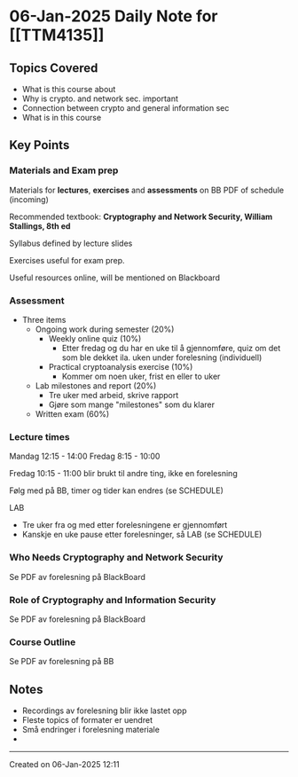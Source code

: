 # 06-Jan-2025 Daily Note for [[TTM4135]]

## Topics Covered
* What is this course about
* Why is crypto. and network sec. important
* Connection between crypto and general information sec
* What is in this course

## Key Points

### Materials and Exam prep
Materials for **lectures**, **exercises** and **assessments** on BB
	PDF of schedule (incoming)

Recommended textbook: **Cryptography and Network Security, William Stallings, 8th ed**

Syllabus defined by lecture slides

Exercises useful for exam prep.

Useful resources online, will be mentioned on Blackboard

### Assessment
* Three items
	* Ongoing work during semester (20%)
		* Weekly online quiz (10%)
			* Etter fredag og du har en uke til å gjennomføre, quiz om det som ble dekket ila. uken under forelesning (individuell)
		* Practical cryptoanalysis exercise (10%)
			* Kommer om noen uker, frist en eller to uker
	* Lab milestones and report (20%)
		* Tre uker med arbeid, skrive rapport
		* Gjøre som mange "milestones" som du klarer
	* Written exam (60%)

### Lecture times

Mandag 12:15 - 14:00
Fredag 8:15 - 10:00

Fredag 10:15 - 11:00 blir brukt til andre ting, ikke en forelesning

Følg med på BB, timer og tider kan endres (se SCHEDULE)

LAB
* Tre uker fra og med etter forelesningene er gjennomført
* Kanskje en uke pause etter forelesninger, så LAB (se SCHEDULE)

### Who Needs Cryptography and Network Security

Se PDF av forelesning på BlackBoard

### Role of Cryptography and Information Security

Se PDF av forelesning på BlackBoard

### Course Outline

Se PDF av forelesning på BB
###
## Notes
- Recordings av forelesning blir ikke lastet opp
- Fleste topics of formater er uendret
- Små endringer i forelesning materiale
- 

---

Created on 06-Jan-2025 12:11
